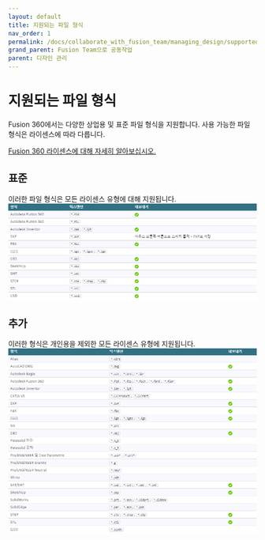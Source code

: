 ```yaml
---
layout: default
title: 지원되는 파일 형식
nav_order: 1
permalink: /docs/collaborate_with_fusion_team/managing_design/supported_file_formats
grand_parent: Fusion Team으로 공동작업
parent: 디자인 관리
---
```

# 지원되는 파일 형식
Fusion 360에서는 다양한 상업용 및 표준 파일 형식을 지원합니다. 사용 가능한 파일 형식은 라이센스에 따라 다릅니다.

[Fusion 360 라이센스에 대해 자세히 알아보십시오.](https://www.autodesk.com/products/fusion-360/pricing)

## 표준
이러한 파일 형식은 모든 라이센스 유형에 대해 지원됩니다.
![img](github-blog/../../../../asset/images/supported_file_formats_1.png)
## 추가
이러한 형식은 개인용을 제외한 모든 라이센스 유형에 지원됩니다.
![img](github-blog/../../../../asset/images/supported_file_formats_2.png)